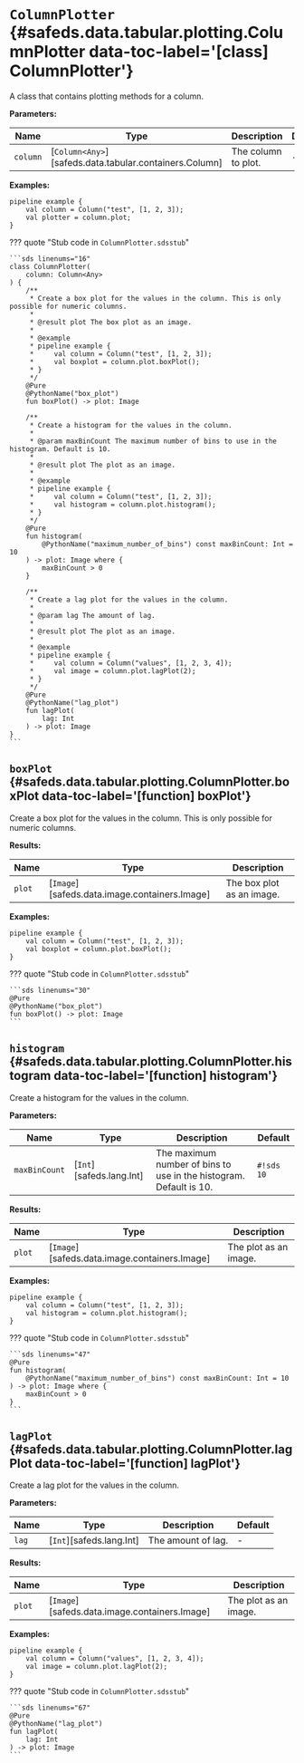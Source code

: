 # <code class="doc-symbol doc-symbol-class"></code> `ColumnPlotter` {#safeds.data.tabular.plotting.ColumnPlotter data-toc-label='[class] ColumnPlotter'}

A class that contains plotting methods for a column.

**Parameters:**

| Name | Type | Description | Default |
|------|------|-------------|---------|
| `column` | [`Column<Any>`][safeds.data.tabular.containers.Column] | The column to plot. | - |

**Examples:**

```sds
pipeline example {
    val column = Column("test", [1, 2, 3]);
    val plotter = column.plot;
}
```

??? quote "Stub code in `ColumnPlotter.sdsstub`"

    ```sds linenums="16"
    class ColumnPlotter(
        column: Column<Any>
    ) {
        /**
         * Create a box plot for the values in the column. This is only possible for numeric columns.
         *
         * @result plot The box plot as an image.
         *
         * @example
         * pipeline example {
         *     val column = Column("test", [1, 2, 3]);
         *     val boxplot = column.plot.boxPlot();
         * }
         */
        @Pure
        @PythonName("box_plot")
        fun boxPlot() -> plot: Image

        /**
         * Create a histogram for the values in the column.
         *
         * @param maxBinCount The maximum number of bins to use in the histogram. Default is 10.
         *
         * @result plot The plot as an image.
         *
         * @example
         * pipeline example {
         *     val column = Column("test", [1, 2, 3]);
         *     val histogram = column.plot.histogram();
         * }
         */
        @Pure
        fun histogram(
            @PythonName("maximum_number_of_bins") const maxBinCount: Int = 10
        ) -> plot: Image where {
            maxBinCount > 0
        }

        /**
         * Create a lag plot for the values in the column.
         *
         * @param lag The amount of lag.
         *
         * @result plot The plot as an image.
         *
         * @example
         * pipeline example {
         *     val column = Column("values", [1, 2, 3, 4]);
         *     val image = column.plot.lagPlot(2);
         * }
         */
        @Pure
        @PythonName("lag_plot")
        fun lagPlot(
            lag: Int
        ) -> plot: Image
    }
    ```

## <code class="doc-symbol doc-symbol-function"></code> `boxPlot` {#safeds.data.tabular.plotting.ColumnPlotter.boxPlot data-toc-label='[function] boxPlot'}

Create a box plot for the values in the column. This is only possible for numeric columns.

**Results:**

| Name | Type | Description |
|------|------|-------------|
| `plot` | [`Image`][safeds.data.image.containers.Image] | The box plot as an image. |

**Examples:**

```sds hl_lines="3"
pipeline example {
    val column = Column("test", [1, 2, 3]);
    val boxplot = column.plot.boxPlot();
}
```

??? quote "Stub code in `ColumnPlotter.sdsstub`"

    ```sds linenums="30"
    @Pure
    @PythonName("box_plot")
    fun boxPlot() -> plot: Image
    ```

## <code class="doc-symbol doc-symbol-function"></code> `histogram` {#safeds.data.tabular.plotting.ColumnPlotter.histogram data-toc-label='[function] histogram'}

Create a histogram for the values in the column.

**Parameters:**

| Name | Type | Description | Default |
|------|------|-------------|---------|
| `maxBinCount` | [`Int`][safeds.lang.Int] | The maximum number of bins to use in the histogram. Default is 10. | `#!sds 10` |

**Results:**

| Name | Type | Description |
|------|------|-------------|
| `plot` | [`Image`][safeds.data.image.containers.Image] | The plot as an image. |

**Examples:**

```sds hl_lines="3"
pipeline example {
    val column = Column("test", [1, 2, 3]);
    val histogram = column.plot.histogram();
}
```

??? quote "Stub code in `ColumnPlotter.sdsstub`"

    ```sds linenums="47"
    @Pure
    fun histogram(
        @PythonName("maximum_number_of_bins") const maxBinCount: Int = 10
    ) -> plot: Image where {
        maxBinCount > 0
    }
    ```

## <code class="doc-symbol doc-symbol-function"></code> `lagPlot` {#safeds.data.tabular.plotting.ColumnPlotter.lagPlot data-toc-label='[function] lagPlot'}

Create a lag plot for the values in the column.

**Parameters:**

| Name | Type | Description | Default |
|------|------|-------------|---------|
| `lag` | [`Int`][safeds.lang.Int] | The amount of lag. | - |

**Results:**

| Name | Type | Description |
|------|------|-------------|
| `plot` | [`Image`][safeds.data.image.containers.Image] | The plot as an image. |

**Examples:**

```sds hl_lines="3"
pipeline example {
    val column = Column("values", [1, 2, 3, 4]);
    val image = column.plot.lagPlot(2);
}
```

??? quote "Stub code in `ColumnPlotter.sdsstub`"

    ```sds linenums="67"
    @Pure
    @PythonName("lag_plot")
    fun lagPlot(
        lag: Int
    ) -> plot: Image
    ```
